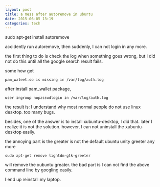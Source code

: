 ```yaml
---
layout: post
title: a mess after autoremove in ubuntu
date: 2015-06-05 13:19 
categories: tech 
---
```


   sudo apt-get install autoremove

accidently run autoremove, then
suddenly, I can not login in any more.

the first thing to do is check the log when something goes wrong, but I did not do this until all the google search result fails.

some how get 

    pam_waleet.so is missing in /var/log/auth.log

after install pam_wallet package, 

    user ingroup nopasswdlogin in /var/log/auth.log

the result is: I understand why most normal people do not use linux desktop. too many bugs.

besides, one of the answer is to install xubuntu-desktop, I did that. 
later I realize it is not the solution. however, I can not uninstall the xubuntu-desktop easily.

the annoying part is the greater is not the default ubuntu unity greeter any more

    sudo apt-get remove lightdm-gtk-greeter

will remove the xubuntu greater. the bad part is I can not find the above command line by googling easily.


I end up reinstall my laptop.




